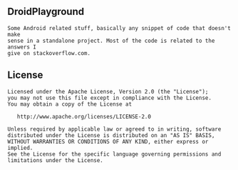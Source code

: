 ## DroidPlayground

    Some Android related stuff, basically any snippet of code that doesn't make 
    sense in a standalone project. Most of the code is related to the answers I 
    give on stackoverflow.com.
 
## License    

    Licensed under the Apache License, Version 2.0 (the "License");
    you may not use this file except in compliance with the License.
    You may obtain a copy of the License at

       http://www.apache.org/licenses/LICENSE-2.0

    Unless required by applicable law or agreed to in writing, software
    distributed under the License is distributed on an "AS IS" BASIS,
    WITHOUT WARRANTIES OR CONDITIONS OF ANY KIND, either express or implied.
    See the License for the specific language governing permissions and
    limitations under the License.